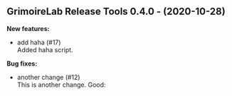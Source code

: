 ## GrimoireLab Release Tools 0.4.0 - (2020-10-28)

**New features:**

 * add haha (#17)\
   Added haha script.

**Bug fixes:**

 * another change (#12)\
   This is another change. Good:

